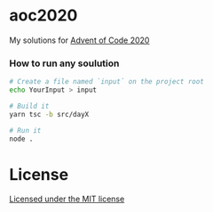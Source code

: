 # aoc2020

My solutions for [Advent of Code 2020](https://adventofcode.com/events/2020)

### How to run any soulution

```bash
# Create a file named `input` on the project root
echo YourInput > input

# Build it
yarn tsc -b src/dayX

# Run it
node .
```

# License

[Licensed under the MIT license](./LICENSE.md)
